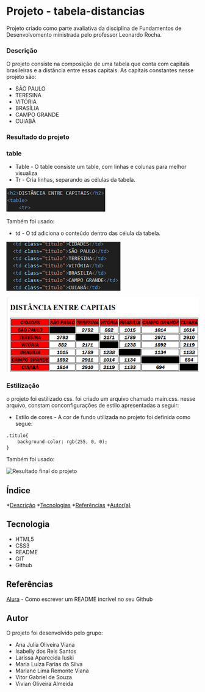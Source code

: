 # Projeto - tabela-distancias

Projeto criado como parte avaliativa da disciplina de Fundamentos de Desenvolvomento ministrada pelo professor Leonardo Rocha.

### Descrição

O projeto consiste na composição  de uma tabela que conta com capitais brasileiras e a distância entre essas capitais. As capitais constantes nesse projeto são:

* SÃO PAULO
* TERESINA
* VITÓRIA
* BRASÍLIA
* CAMPO GRANDE
* CUIABÁ

### Resultado do projeto

### table 

* Table - O table consiste um table, com linhas e colunas para melhor visualiza
* Tr - Cria linhas, separando as células da tabela.
 
![Imagem ilustrativa dos elementos Table e Tr](img/Estrutura-tabela.png)
 
Também foi usado:
 
* td - O td adiciona o conteúdo dentro das célula da tabela.
 
![Estrutura do td](img/estrutura-tabela_2.PNG)
 
![Resultado final do projeto](img/Resultado-final.PNG)
 
### Estilização
 
o projeto foi estilizado css. foi criado um arquivo chamado  main.css. nesse arquivo, constam conconfigurações
de estilo apresentadas a seguir:
 
* Estilo de cores - A cor de fundo utilizada no projeto foi definida como segue:

```
.titulo{
    background-color: rgb(255, 0, 0);
}
```
 
Também foi usado:
 
 
 
![Resultado final do projeto](Resultado-final.PNG)


## Índice

*[Descrição](#descrição)
*[Tecnologias](#tecnologias)
*[Referências](referências)
*[Autor(a)](#autora)


## Tecnologia

* HTML5
* CSS3
* README
* GIT
* Github

## Referências

[Alura](https://www.alura.com.br/artigos/escrever-bom-readme) - Como escrever um README incrível no seu Github

## Autor

O projeto foi desenvolvido pelo grupo:

* Ana Julia Oliveira Viana
* Isabelly dos Reis Santos
* Larissa Aparecida Iuski
* Maria Luíza Farias da Silva
* Mariane Lima Remonte Viana
* Vitor Gabriel de Souza
* Vivian Oliveira Almeida